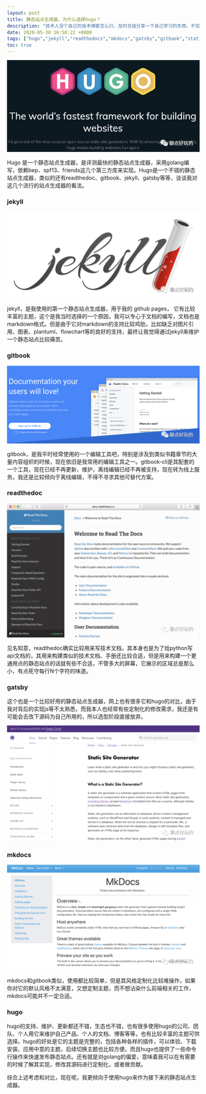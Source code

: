 ```yaml
---
layout: post
title: 静态站点生成器，为什么选择hugo？
description: "技术人没个自己的技术博客怎么行，及时总结分享一下自己学习的东西，不仅仅是对自己现阶段的工作总结，对别人也可能是一种无形的帮助，没准有需要的人接触到了什么问题刚好能获得帮助。那么有什么工具可以帮助开发人员快速建立技术博客呢？结合技术人的技术栈、常用工具，技术人用的比较多的就是markdown，如果能有工具迅速将markdown以web页面的形式进行发布并提供一致便捷的阅读体验就好了。本文就来介绍相关的工具。"
date: 2020-05-30 16:58:22 +0800
tags: ["hugo","jekyll","readthedocs","mkdocs","gatsby","gitbook","static site","generator"]
toc: true
---
```


![hugo](assets/2020-05-30-静态站点生成器/静态站点生成器hugo.png)



Hugo 是一个静态站点生成器，是评测最快的静态站点生成器，采用golang编写，依赖bep、spf13、friends这几个第三方库来实现。Hugo是一个不错的静态站点生成器，类似的还有readthedoc、gitbook、jekyll、gatsby等等，谈谈我对这几个流行的站点生成器的看法。

### **jekyll**

![图片](assets/2020-05-30-静态站点生成器/640-20220625165716427.png)



jekyll，是我使用的第一个静态站点生成器，用于我的 github pages， 它有比较丰富的主题，这个是我当时选择的一个原因，我可以专心于文档的编写，文档也是markdown格式。但是由于它对markdown的支持比较鸡肋，比如缺乏对图片引用、图表、plantuml、flowchart等的良好的支持，最终让我觉得通过jekyll来维护一个静态站点比较痛苦。

### **gitbook**

![图片](assets/2020-05-30-静态站点生成器/640-20220625165733460.png)



gitbook，是我平时经常使用的一个编辑工具吧，特别是涉及到类似书籍章节的大量内容组织的时候，现在依旧是我常用的编辑工具之一。gitbook-cli是其配套的一个工具，现在已经不再更新、维护，离线编辑已经不再被支持，现在转为线上服务。我还是比较倾向于离线编辑，不得不寻求其他可替代方案。

### **readthedoc**

![图片](assets/2020-05-30-静态站点生成器/640-20220625165744359.png)

见名知意，readthedoc确实比较用来写技术文档，其本身也是为了给python写api文档的，其用来构建类似的技术文档、手册还比较合适，但是用来构建一个更通用点的静态站点的话就有些不合适，不管多大的屏幕，它展示的区域总是那么小，有点死守每行N个字符的味道。

### **gatsby**

这个也是一个比较好用的静态站点生成器，网上也有很多它和hugo的对比，由于我对背后的实现js等不太熟悉，而我本人也经常有些定制化的修改需求，我还是有可能会去改下源码为自己所用的，所以选型阶段直接放弃。

![图片](assets/2020-05-30-静态站点生成器/640-20220625165752044.png)

### **mkdocs**

![图片](assets/2020-05-30-静态站点生成器/640-20220625165800334.png)

mkdocs和gitbook类似，使用都比较简单，但是其风格定制化比较难操作，如果你对它的默认风格不太满意，又想定制主题，而不想沾染什么前端相关的工作，mkdocs可能并不一定合适。

### **hugo**

hugo的支持、维护、更新都还不错，生态也不错，也有很多使用hugo的公司、团队、个人用它来维护自己产品、个人的文档、博客等等，也有比较丰富的主题可供选择。hugo的好处是它的主题是完整的，包括各种各样的插件，可以体验、下载安装、应用中意的主题，后续切换主题也比较方便。而且hugo也提供了一些命令行操作来快速发布静态站点。还有就是对golang的偏爱，意味着我可以在有需要的时候了解其实现，修改其源码进行定制化，或者做贡献。

综合上述考虑和对比，现在呢，我更倾向于使用hugo来作为接下来的静态站点生成器。